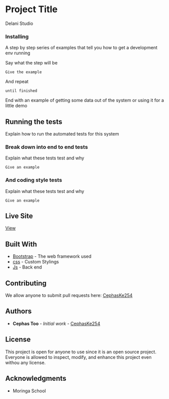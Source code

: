 # Project Title

Delani Studio

### Installing

A step by step series of examples that tell you how to get a development env running

Say what the step will be

```
Give the example
```

And repeat

```
until finished
```

End with an example of getting some data out of the system or using it for a little demo

## Running the tests

Explain how to run the automated tests for this system

### Break down into end to end tests

Explain what these tests test and why

```
Give an example
```

### And coding style tests

Explain what these tests test and why

```
Give an example
```

## Live Site

[View](https://cephaske254.github.io/delanistudio)


## Built With

* [Bootstrap](http://www.getbootstrap.com) - The web framework used
* [css](https://www.w3.org/Style/CSS/Overview.en.html) - Custom Stylings
* [Js](https://javascript.com) - Back end

## Contributing

We allow anyone to submit pull requests here: [CephasKe254](https://github.com/cephaske254/ipweek3)
## Authors

* **Cephas Too** - *Initial work* - [CephasKe254](https://github.com/cephaske254)


## License

This project is open for anyone to use since it is an open source project. Everyone is allowed to inspect, modify, and enhance this project even withou any license.

## Acknowledgments

* Moringa School

